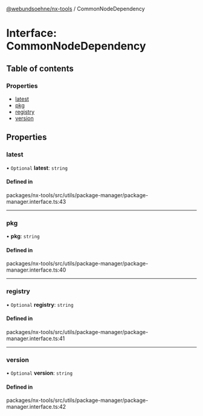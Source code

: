 [@webundsoehne/nx-tools](../README.md) / CommonNodeDependency

# Interface: CommonNodeDependency

## Table of contents

### Properties

- [latest](CommonNodeDependency.md#latest)
- [pkg](CommonNodeDependency.md#pkg)
- [registry](CommonNodeDependency.md#registry)
- [version](CommonNodeDependency.md#version)

## Properties

### latest

• `Optional` **latest**: `string`

#### Defined in

packages/nx-tools/src/utils/package-manager/package-manager.interface.ts:43

---

### pkg

• **pkg**: `string`

#### Defined in

packages/nx-tools/src/utils/package-manager/package-manager.interface.ts:40

---

### registry

• `Optional` **registry**: `string`

#### Defined in

packages/nx-tools/src/utils/package-manager/package-manager.interface.ts:41

---

### version

• `Optional` **version**: `string`

#### Defined in

packages/nx-tools/src/utils/package-manager/package-manager.interface.ts:42
